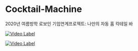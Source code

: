 # Cocktail-Machine
2020년 여름방학 로보인 기업연계프로젝트: 나만의 자동 홈 칵테일 바

[![Video Label](http://img.youtube.com/vi/UzP93zz1Z04/0.jpg)](https://youtu.be/UzP93zz1Z04)

[![Video Label](http://img.youtube.com/vi/WDx_s1yMPXY/0.jpg)](https://youtu.be/WDx_s1yMPXY)
